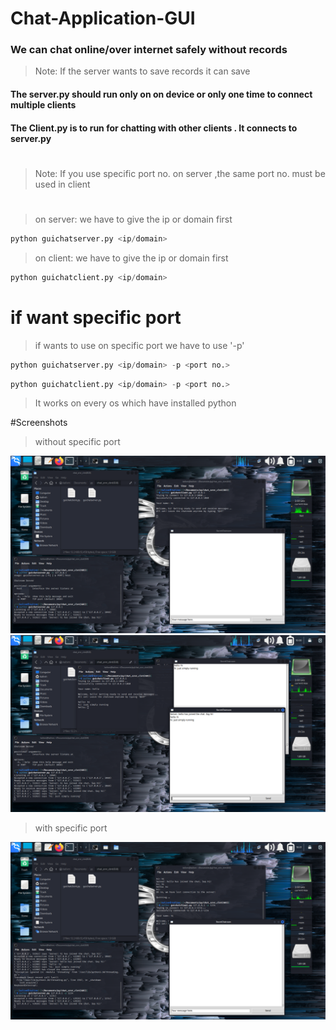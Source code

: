 # Chat-Application-GUI

### We can chat online/over internet safely without records
>Note: If the server wants to save records it can save

#### The server.py should run only on on device or only one time to connect multiple clients
#### The Client.py is to run for chatting with other clients . It connects to server.py
#

>Note: If you use specific port no. on server ,the same port no. must be used in client

#

>on server: we have to give the ip or domain first
```python
python guichatserver.py <ip/domain>
```

>on client: we have to give the ip or domain first
```python
python guichatclient.py <ip/domain>
```

# if want specific port

>if wants to use on specific port we have to use '-p'
>
```python
python guichatserver.py <ip/domain> -p <port no.>
```
```python
python guichatclient.py <ip/domain> -p <port no.>
```

>It works on every os which have installed python

#Screenshots
>without specific port
<img src="default.png">
<img src="default2.png">

>with specific port
<img src="withport.png">

